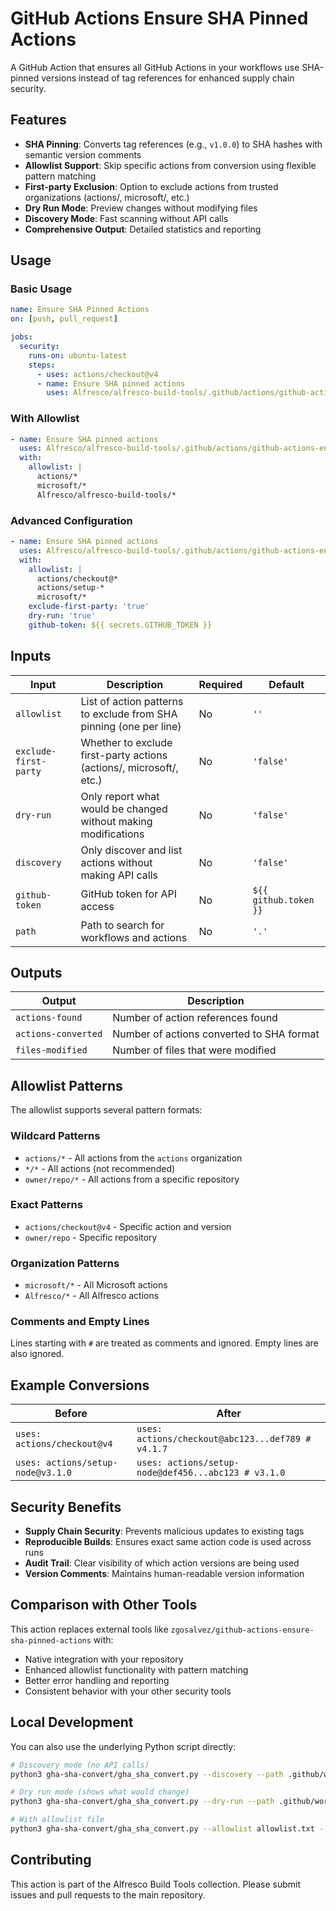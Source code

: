 # GitHub Actions Ensure SHA Pinned Actions

A GitHub Action that ensures all GitHub Actions in your workflows use SHA-pinned versions instead of tag references for enhanced supply chain security.

## Features

- **SHA Pinning**: Converts tag references (e.g., `v1.0.0`) to SHA hashes with semantic version comments
- **Allowlist Support**: Skip specific actions from conversion using flexible pattern matching
- **First-party Exclusion**: Option to exclude actions from trusted organizations (actions/, microsoft/, etc.)
- **Dry Run Mode**: Preview changes without modifying files
- **Discovery Mode**: Fast scanning without API calls
- **Comprehensive Output**: Detailed statistics and reporting

## Usage

### Basic Usage

```yaml
name: Ensure SHA Pinned Actions
on: [push, pull_request]

jobs:
  security:
    runs-on: ubuntu-latest
    steps:
      - uses: actions/checkout@v4
      - name: Ensure SHA pinned actions
        uses: Alfresco/alfresco-build-tools/.github/actions/github-actions-ensure-sha-pinned-actions@v1.0.0
```

### With Allowlist

```yaml
- name: Ensure SHA pinned actions
  uses: Alfresco/alfresco-build-tools/.github/actions/github-actions-ensure-sha-pinned-actions@v1.0.0
  with:
    allowlist: |
      actions/*
      microsoft/*
      Alfresco/alfresco-build-tools/*
```

### Advanced Configuration

```yaml
- name: Ensure SHA pinned actions
  uses: Alfresco/alfresco-build-tools/.github/actions/github-actions-ensure-sha-pinned-actions@v1.0.0
  with:
    allowlist: |
      actions/checkout@*
      actions/setup-*
      microsoft/*
    exclude-first-party: 'true'
    dry-run: 'true'
    github-token: ${{ secrets.GITHUB_TOKEN }}
```

## Inputs

| Input | Description | Required | Default |
|-------|-------------|----------|---------|
| `allowlist` | List of action patterns to exclude from SHA pinning (one per line) | No | `''` |
| `exclude-first-party` | Whether to exclude first-party actions (actions/, microsoft/, etc.) | No | `'false'` |
| `dry-run` | Only report what would be changed without making modifications | No | `'false'` |
| `discovery` | Only discover and list actions without making API calls | No | `'false'` |
| `github-token` | GitHub token for API access | No | `${{ github.token }}` |
| `path` | Path to search for workflows and actions | No | `'.'` |

## Outputs

| Output | Description |
|--------|-------------|
| `actions-found` | Number of action references found |
| `actions-converted` | Number of actions converted to SHA format |
| `files-modified` | Number of files that were modified |

## Allowlist Patterns

The allowlist supports several pattern formats:

### Wildcard Patterns

- `actions/*` - All actions from the `actions` organization
- `*/*` - All actions (not recommended)
- `owner/repo/*` - All actions from a specific repository

### Exact Patterns

- `actions/checkout@v4` - Specific action and version
- `owner/repo` - Specific repository

### Organization Patterns

- `microsoft/*` - All Microsoft actions
- `Alfresco/*` - All Alfresco actions

### Comments and Empty Lines

Lines starting with `#` are treated as comments and ignored. Empty lines are also ignored.

## Example Conversions

| Before | After |
|--------|--------|
| `uses: actions/checkout@v4` | `uses: actions/checkout@abc123...def789 # v4.1.7` |
| `uses: actions/setup-node@v3.1.0` | `uses: actions/setup-node@def456...abc123 # v3.1.0` |

## Security Benefits

- **Supply Chain Security**: Prevents malicious updates to existing tags
- **Reproducible Builds**: Ensures exact same action code is used across runs
- **Audit Trail**: Clear visibility of which action versions are being used
- **Version Comments**: Maintains human-readable version information

## Comparison with Other Tools

This action replaces external tools like `zgosalvez/github-actions-ensure-sha-pinned-actions` with:

- Native integration with your repository
- Enhanced allowlist functionality with pattern matching
- Better error handling and reporting
- Consistent behavior with your other security tools

## Local Development

You can also use the underlying Python script directly:

```bash
# Discovery mode (no API calls)
python3 gha-sha-convert/gha_sha_convert.py --discovery --path .github/workflows/

# Dry run mode (shows what would change)
python3 gha-sha-convert/gha_sha_convert.py --dry-run --path .github/workflows/

# With allowlist file
python3 gha-sha-convert/gha_sha_convert.py --allowlist allowlist.txt --path .github/workflows/
```

## Contributing

This action is part of the Alfresco Build Tools collection. Please submit issues and pull requests to the main repository.
